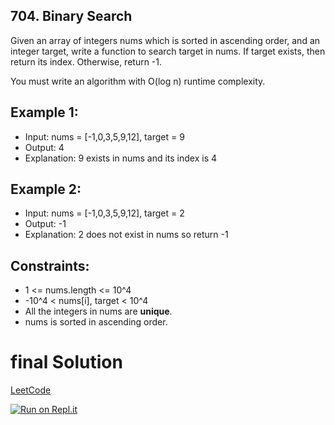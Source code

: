 ## 704. Binary Search
Given an array of integers nums which is sorted in ascending order, and an integer target, write a function to search target in nums. If target exists, then return its index. Otherwise, return -1.

You must write an algorithm with O(log n) runtime complexity.

## Example 1:

- Input: nums = [-1,0,3,5,9,12], target = 9
- Output: 4
- Explanation: 9 exists in nums and its index is 4

## Example 2:
- Input: nums = [-1,0,3,5,9,12], target = 2
- Output: -1
- Explanation: 2 does not exist in nums so return -1

## Constraints:
- 1 <= nums.length <= 10^4
- -10^4 < nums[i], target < 10^4
- All the integers in nums are **unique**.
- nums is sorted in ascending order.

# final Solution
[LeetCode](https://leetcode.com/submissions/detail/706276338/)

[![Run on Repl.it](https://repl.it/badge/github/oscharko/TS-LeetCode-704-Binary-Search)](https://replit.com/@oscharko/TS-LeetCode-704-Binary-Search)